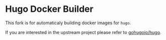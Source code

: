 # Hugo Docker Builder

This fork is for automaticaly building docker images for `hugo`.

If you are interested in the upstream project please refer to [gohugoio/hugo](https://github.com/gohugoio/hugo).
